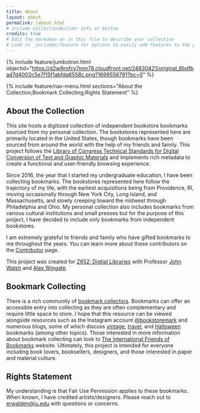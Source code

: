 ```yaml
---
title: About
layout: about
permalink: /about.html
# include CollectionBuilder info at bottom
credits: true
# Edit the markdown on in this file to describe your collection
# Look in _includes/feature for options to easily add features to the page
---
```


{% include feature/jumbotron.html objectid="https://d2w9rnfcy7mm78.cloudfront.net/24630421/original_6bdfbad7d4002c5e7f15f1abfda6558c.png?1699556791?bc=0" %}

{% include feature/nav-menu.html sections="About the Collection;Bookmark Collecting;Rights Statement" %}
## About the Collection

This site hosts a digitized collection of independent bookstore bookmarks sourced from my personal collection. The bookstores represented here are primarily located in the United States, though bookmarks have been sourced from around the world with the help of my friends and family. This project follows the [Library of Congress Technical Standards for Digital Conversion of Text and Graphic Materials](https://memory.loc.gov/ammem/about/techStandards.pdf) and implements rich metadata to create a functional and user-friendly browsing experience.

Since 2016, the year that I started my undergraduate education, I have been collecting bookmarks. The bookstores represented here follow the trajectory of my life, with the earliest acquisitions being from Providence, RI, moving occasionally through New York City, Long Island, and Massachusetts, and slowly creeping toward the midwest through Philadelphia and Ohio. My personal collection also includes bookmarks from various cultural institutions and small presses but for the purpose of this project, I have decided to include only bookmarks from independent bookstores.

I am extremely grateful to friends and family who have gifted bookmarks to me throughout the years. You can learn more about these contributors on the [Contributor](https://erinwalden.github.io/bookmarked/contributors.html) page.

This project was created for [Z652: Digtial Libraries](https://jawalsh.github.io/z652-Digital-Libraries-FA23/) with Professor [John Walsh](https://homes.luddy.indiana.edu/jawalsh/) and [Alex Wingate](https://alexandraewingate.com/).

## Bookmark Collecting

There is a rich community of [bookmark collectors](https://www.biblio.com/book-collecting/what-to-collect/ephemera/bookmarks/). Bookmarks can offer an accessible entry into collecting as they are often complementary and require little space to store. I hope that this resource can be viewed alongside resources such as the Instagram account [@bookstoremark](https://www.instagram.com/bookstoremark/) and numerous blogs, some of which discuss [vintage](https://adirondackgirlatheart.com/bookmark-collecting-guide/), [travel](https://danisbookshelf.com/2018/04/14/my-travel-bookmark-collection/), and [Halloween](https://www.ifobookmarks.org/blog/category/collecting-bookmarks) bookmarks (among other topics). Those interested in more information about bookmark collecting can look to [The International Friends of Bookmarks](https://www.ifobookmarks.org/bookmark-swap.html) website. Ultimately, this project is intended for everyone including book lovers, booksellers, designers, and those interested in paper and material culture. 

## Rights Statement

My understanding is that Fair Use Permission applies to these bookmarks. When known, I have credited artists/designers. Please reach out to erwalden@iu.edu with questions or concerns.
